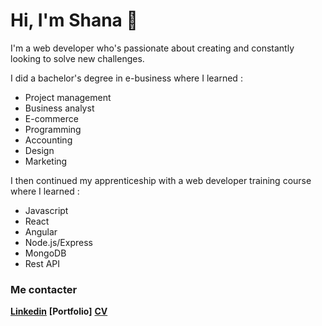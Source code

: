 # Hi, I'm Shana 👋
I'm a web developer who's passionate about creating and constantly looking to solve new challenges. 

I did a bachelor's degree in e-business where I learned : 
- Project management
- Business analyst
- E-commerce
- Programming
- Accounting
- Design
- Marketing

I then continued my apprenticeship with a web developer training course where I learned : 
- Javascript
- React
- Angular
- Node.js/Express
- MongoDB
- Rest API

### Me contacter
**[Linkedin](https://www.linkedin.com/in/shana-biot/)**
**[Portfolio]**
**[CV](https://www.canva.com/design/DAGKjXOUMIk/pP5g5ihwtjsECYi6IS00JQ/view?utm_content=DAGKjXOUMIk&utm_campaign=designshare&utm_medium=link&utm_source=editor)**

